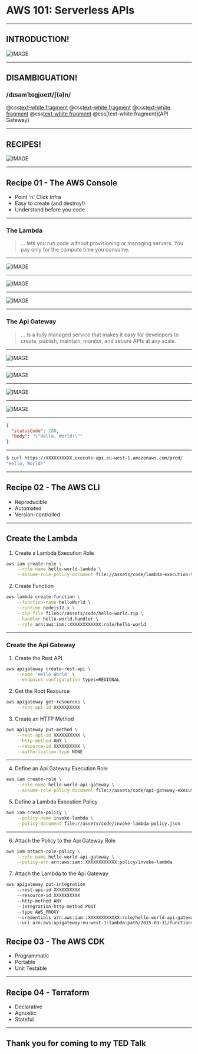 # AWS 101: Serverless APIs

---

## INTRODUCTION!

![IMAGE](assets/img/cloud.jpg)

---

## DISAMBIGUATION!

### /dɪsamˈbɪɡjʊeɪt/ʃ(ə)n/

@css[text-white fragment](AWS)
@css[text-white fragment](Serverless)
@css[text-white fragment](IAM)
@css[text-white fragment](Lambda)
@css[text-white fragment](API Gateway)

---

## RECIPES!

![IMAGE](assets/img/chef.png)

---

## Recipe 01 - The AWS Console

- Point 'n' Click Infra
- Easy to create (and destroy!)
- Understand before you code

---

### The Lambda

> ... lets you run code without provisioning or managing servers. You pay only for the compute time you consume.

---

![IMAGE](./01-aws-console/assets/img/lambda-home.png)

---

![IMAGE](./01-aws-console/assets/img/lambda-create.png)

---

![IMAGE](./01-aws-console/assets/img/lambda-success.png)

---

### The Api Gateway

> ... is a fully managed service that makes it easy for developers to create, publish, maintain, monitor, and secure APIs at any scale.

---

![IMAGE](./01-aws-console/assets/img/api-gateway-home.png)

---

![IMAGE](./01-aws-console/assets/img/api-gateway-create.png)

---

![IMAGE](./01-aws-console/assets/img/api-gateway-proxy.png)

---

![IMAGE](./01-aws-console/assets/img/api-gateway-description.png)

---

```json
{
  "statusCode": 200,
  "body": "\"Hello, World!\""
}
```

---

```bash
$ curl https://XXXXXXXXXX.execute-api.eu-west-1.amazonaws.com/prod/
"Hello, World!"
```

---

## Recipe 02 - The AWS CLI

- Reproducible
- Automated
- Version-controlled

---

## Create the Lambda

1. Create a Lambda Execution Role

```bash
aws iam create-role \
    --role-name hello-world-lambda \
    --assume-role-policy-document file://assets/code/lambda-execution-trust-policy.json
```

2. Create Function

```bash
aws lambda create-function \
    --function-name helloWorld \
    --runtime nodejs12.x \
    --zip-file fileb://assets/code/hello-world.zip \
    --handler hello-world.handler \
    --role arn:aws:iam::XXXXXXXXXXXX:role/hello-world
```

---

### Create the Api Gateway

1. Create the Rest API

```bash
aws apigateway create-rest-api \
    --name 'Hello World' \
    --endpoint-configuration types=REGIONAL
```

2. Get the Root Resource

```bash
aws apigateway get-resources \
    --rest-api-id XXXXXXXXXX
```

3. Create an HTTP Method

```bash
aws apigateway put-method \
    --rest-api-id XXXXXXXXXX \
    --http-method ANY \
    --resource-id XXXXXXXXXX \
    --authorization-type NONE
```

---

4. Define an Api Gateway Execution Role

```bash
aws iam create-role \
    --role-name hello-world-api-gateway \
    --assume-role-policy-document file://assets/code/api-gateway-execution-trust-policy.json
```

5. Define a Lambda Execution Policy

```bash
aws iam create-policy \
    --policy-name invoke-lambda \
    --policy-document file://assets/code/invoke-lambda-policy.json
```

---

6. Attach the Policy to the Api Gateway Role

```bash
aws iam attach-role-policy \
    --role-name hello-world-api-gateway \
    --policy-arn arn:aws:iam::XXXXXXXXXXXX:policy/invoke-lambda
```

7. Attach the Lambda to the Api Gateway

```bash
aws apigateway put-integration
    --rest-api-id XXXXXXXXXX
    --resource-id XXXXXXXXXX
    --http-method ANY
    --integration-http-method POST
    --type AWS_PROXY
    --credentials arn:aws:iam::XXXXXXXXXXXX:role/hello-world-api-gateway
    --uri arn:aws:apigateway:eu-west-1:lambda:path/2015-03-31/functions/arn:aws:lambda:eu-west-1:XXXXXXXXXXXX:function:helloWorld/invocations
```

## Recipe 03 - The AWS CDK

- Programmatic
- Portable
- Unit Testable

---

## Recipe 04 - Terraform

- Declarative
- Agnostic
- Stateful

---

## Thank you for coming to my TED Talk
